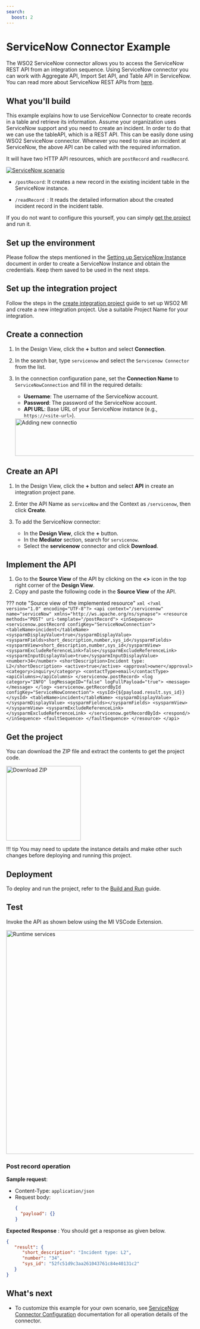 ```yaml
---
search:
  boost: 2
---
```


# ServiceNow Connector Example

The WSO2 ServiceNow connector allows you to access the ServiceNow REST API from an integration sequence. Using ServiceNow connector you can work with Aggregate API, Import Set API, and Table API in ServiceNow. You can read more about ServiceNow REST APIs from [here](https://developer.servicenow.com/dev.do#!/reference/api/orlando/rest/c_TableAPI).

## What you'll build

This example explains how to use ServiceNow Connector to create records in a table and retrieve its information. Assume your organization uses ServiceNow support and you need to create an incident. In order to do that we can use the tableAPI, which is a REST API. This can be easily done using WSO2 ServiceNow connector. Whenever you need to raise an incident at ServiceNow, the above API can be called with the required information.

It will have two HTTP API resources, which are `postRecord` and `readRecord`. 

[![ServiceNow scenario]({{base_path}}/assets/img/integrate/connectors/servicenow-scenario.png)]({{base_path}}/assets/img/integrate/connectors/servicenow-scenario.png)

* `/postRecord`: It creates a new record in the existing incident table in the ServiceNow instance.

* `/readRecord `: It reads the detailed information about the created incident record in the incident table.

If you do not want to configure this yourself, you can simply [get the project](#get-the-project) and run it.

## Set up the environment 

Please follow the steps mentioned in the [Setting up ServiceNow Instance]({{base_path}}/reference/connectors/servicenow-connector/settingup-servicenow-instance/) document in order to create a ServiceNow Instance and obtain the credentials. Keep them saved to be used in the next steps.  

## Set up the integration project

Follow the steps in the [create integration project]({{base_path}}/develop/create-integration-project/) guide to set up WSO2 MI and create a new integration project. Use a suitable Project Name for your integration.

## Create a connection

1. In the Design View, click the **+** button and select **Connection**.

2. In the search bar, type `servicenow` and select the `Servicenow Connector` from the list.

3. In the connection configuration pane, set the **Connection Name** to `ServiceNowConnection` and fill in the required details:
    - **Username**: The username of the ServiceNow account.
    - **Password**: The password of the ServiceNow account.
    - **API URL**: Base URL of your ServiceNow instance (e.g., `https://<site-url>`).
    
    <img src="{{base_path}}/assets/img/integrate/connectors/servicenow/add-service-now-connection.png" title="Adding new connectio" height="100" width="500" alt="Adding new connectio"/>  
      
## Create an API

1. In the Design View, click the **+** button and select **API** in create an integration project pane.

2. Enter the API Name as `serviceNow` and the Context as `/servicenow`, then click **Create**.

3. To add the ServiceNow connector:
    - In the **Design View**, click the **+** button. 
    - In the **Mediator** section, search for `servicenow`. 
    - Select the **servicenow** connector and click **Download**.

## Implement the API

1. Go to the **Source View** of the API by clicking on the **<>** icon in the top right corner of the **Design View**.
2. Copy and paste the following code in the **Source View** of the API.

??? note "Source view of the implemented resource"
    ```xml
    <?xml version="1.0" encoding="UTF-8"?>
    <api context="/servicenow" name="serviceNow" xmlns="http://ws.apache.org/ns/synapse">
        <resource methods="POST" uri-template="/postRecord">
            <inSequence>
                <servicenow.postRecord configKey="ServiceNowConnection">
                    <tableName>incident</tableName>
                    <sysparmDisplayValue>true</sysparmDisplayValue>
                    <sysparmFields>short_description,number,sys_id</sysparmFields>
                    <sysparmView>short_description,number,sys_id</sysparmView>
                    <sysparmExcludeReferenceLink>false</sysparmExcludeReferenceLink>
                    <sysparmInputDisplayValue>true</sysparmInputDisplayValue>
                    <number>34</number>
                    <shortDescription>Incident type: L2</shortDescription>
                    <active>true</active>
                    <approval>owner</approval>
                    <category>inquiry</category>
                    <contactType>email</contactType>
                    <apiColumns></apiColumns>
                </servicenow.postRecord>
                <log category="INFO" logMessageID="false" logFullPayload="true">
                    <message></message>
                </log>
                <servicenow.getRecordById configKey="ServiceNowConnection">
                    <sysId>{${payload.result.sys_id}}</sysId>
                    <tableName>incident</tableName>
                    <sysparmDisplayValue></sysparmDisplayValue>
                    <sysparmFields></sysparmFields>
                    <sysparmView></sysparmView>
                    <sysparmExcludeReferenceLink></sysparmExcludeReferenceLink>
                </servicenow.getRecordById>
                <respond/>
            </inSequence>
            <faultSequence>
            </faultSequence>
        </resource>
    </api>
    ```
   
## Get the project

You can download the ZIP file and extract the contents to get the project code.

<a href="{{base_path}}/assets/attachments/connectors/serviceNowConnector.zip">
    <img src="{{base_path}}/assets/img/integrate/connectors/download-zip.png" width="200" alt="Download ZIP">
</a>

!!! tip
    You may need to update the instance details and make other such changes before deploying and running this project.

## Deployment

To deploy and run the project, refer to the [Build and Run]({{base_path}}/develop/deploy-artifacts/#build-and-run) guide.

## Test

Invoke the API as shown below using the MI VSCode Extension.

<img src="{{base_path}}/assets/img/integrate/connectors/common/runtime-services.png" title="Runtime services" width="600" alt="Runtime services"/>

### Post record operation

**Sample request**:

- Content-Type: `application/json`
- Request body:
  ```json
  {
    "payload": {}
  }
  ```

**Expected Response** : You should get a response as given below.
```json
{
   "result": {
      "short_description": "Incident type: L2",
      "number": "34",
      "sys_id": "52fc51d9c3aa261043761c84e40131c2"
   }
}
```

## What's next

* To customize this example for your own scenario, see [ServiceNow Connector Configuration]({{base_path}}/reference/connectors/servicenow-connector/servicenow-connector-config/) documentation for all operation details of the connector.
